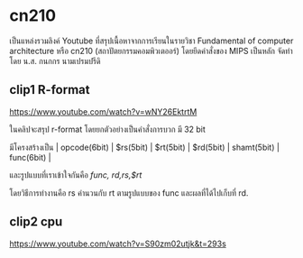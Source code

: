 # cn210

เป็นแหล่งรวมลิงค์ Youtube ที่สรุปเนื้อหาจากการเรียนในรายวิชา Fundamental of computer architecture หรือ cn210 (สถาปัตยกรรมคอมพิวเตออร์) โดยยึดคำสั่งของ MIPS เป็นหลัก จัดทำโดย น.ส. กนกกร นามเปรมปรีดิ

## clip1 R-format
https://www.youtube.com/watch?v=wNY26EktrtM

ในคลิปจะสรุป r-format โดยยกตัวอย่างเป็นคำสั่งการบวก มี 32 bit

มีโครงสร้างเป็น | opcode(6bit) | $rs(5bit) | $rt(5bit) | $rd(5bit) | shamt(5bit) | func(6bit) |

และรูปแบบที่เราเข้าใจกันคือ *func, $rd,$rs,$rt*

โดยวิธีการทำงานคือ rs คำนวนกับ rt ตามรูปแบบของ func และผลที่ได้ไปเก็บที่ rd.
## clip2 cpu
https://www.youtube.com/watch?v=S90zm02utjk&t=293s
